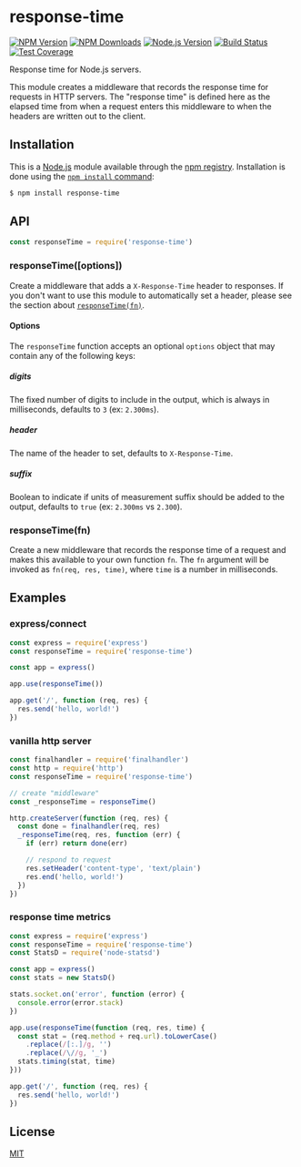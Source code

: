 # response-time

[![NPM Version][npm-version-image]][npm-url]
[![NPM Downloads][npm-downloads-image]][npm-url]
[![Node.js Version][node-image]][node-url]
[![Build Status][ci-image]][ci-url]
[![Test Coverage][coveralls-image]][coveralls-url]

Response time for Node.js servers.

This module creates a middleware that records the response time for
requests in HTTP servers. The "response time" is defined here as the
elapsed time from when a request enters this middleware to when the
headers are written out to the client.

## Installation

This is a [Node.js](https://nodejs.org/en/) module available through the
[npm registry](https://www.npmjs.com/). Installation is done using the
[`npm install` command](https://docs.npmjs.com/getting-started/installing-npm-packages-locally):

```sh
$ npm install response-time
```

## API

<!-- eslint-disable no-unused-vars, n/no-missing-require -->

```js
const responseTime = require('response-time')
```

### responseTime([options])

Create a middleware that adds a `X-Response-Time` header to responses. If
you don't want to use this module to automatically set a header, please
see the section about [`responseTime(fn)`](#responsetimefn).

#### Options

The `responseTime` function accepts an optional `options` object that may
contain any of the following keys:

##### digits

The fixed number of digits to include in the output, which is always in
milliseconds, defaults to `3` (ex: `2.300ms`).

##### header

The name of the header to set, defaults to `X-Response-Time`.

##### suffix

Boolean to indicate if units of measurement suffix should be added to
the output, defaults to `true` (ex: `2.300ms` vs `2.300`).

### responseTime(fn)

Create a new middleware that records the response time of a request and
makes this available to your own function `fn`. The `fn` argument will be
invoked as `fn(req, res, time)`, where `time` is a number in milliseconds.

## Examples

### express/connect

<!-- eslint-disable n/no-missing-require -->

```js
const express = require('express')
const responseTime = require('response-time')

const app = express()

app.use(responseTime())

app.get('/', function (req, res) {
  res.send('hello, world!')
})
```

### vanilla http server

<!-- eslint-disable n/no-missing-require -->

```js
const finalhandler = require('finalhandler')
const http = require('http')
const responseTime = require('response-time')

// create "middleware"
const _responseTime = responseTime()

http.createServer(function (req, res) {
  const done = finalhandler(req, res)
  _responseTime(req, res, function (err) {
    if (err) return done(err)

    // respond to request
    res.setHeader('content-type', 'text/plain')
    res.end('hello, world!')
  })
})
```

### response time metrics

<!-- eslint-disable n/no-missing-require -->

```js
const express = require('express')
const responseTime = require('response-time')
const StatsD = require('node-statsd')

const app = express()
const stats = new StatsD()

stats.socket.on('error', function (error) {
  console.error(error.stack)
})

app.use(responseTime(function (req, res, time) {
  const stat = (req.method + req.url).toLowerCase()
    .replace(/[:.]/g, '')
    .replace(/\//g, '_')
  stats.timing(stat, time)
}))

app.get('/', function (req, res) {
  res.send('hello, world!')
})
```

## License

[MIT](LICENSE)

[npm-version-image]: https://badgen.net/npm/v/response-time
[npm-url]: https://npmjs.org/package/response-time
[npm-downloads-image]: https://badgen.net/npm/dm/response-time
[node-image]: https://badgen.net/npm/node/response-time
[node-url]: https://nodejs.org/en/download
[ci-image]: https://badgen.net/github/checks/express/response-time/master?label=ci
[ci-url]: https://github.com/express/response-time/actions/workflows/ci.yml
[coveralls-image]: https://badgen.net/coveralls/c/github/express/response-time/master
[coveralls-url]: https://coveralls.io/r/express/response-time?branch=master
